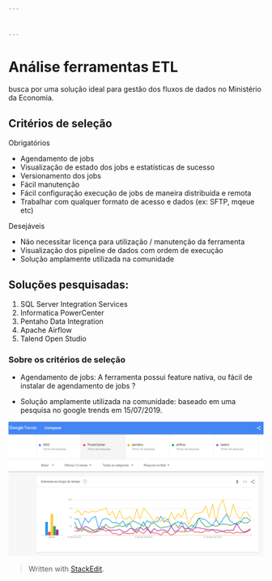 ```yaml
---


---
```


<h1 id="análise-ferramentas-etl">Análise ferramentas ETL</h1>
<p>busca por uma solução ideal para gestão dos fluxos de dados no Ministério da Economia.</p>
<h2 id="critérios-de-seleção">Critérios de seleção</h2>
<p>Obrigatórios</p>
<ul>
<li>Agendamento de jobs</li>
<li>Visualização de estado dos jobs e estatísticas de sucesso</li>
<li>Versionamento dos jobs</li>
<li>Fácil manutenção</li>
<li>Fácil configuração execução de jobs de maneira distribuída e remota</li>
<li>Trabalhar com qualquer formato de acesso e dados (ex: SFTP, mqeue etc)</li>
</ul>
<p>Desejáveis</p>
<ul>
<li>Não necessitar licença para utilização / manutenção da ferramenta</li>
<li>Visualização dos pipeline de dados com ordem de execução</li>
<li>Solução amplamente utilizada na comunidade</li>
</ul>
<h2 id="soluções-pesquisadas">Soluções pesquisadas:</h2>
<ol>
<li>SQL Server Integration Services</li>
<li>Informatica PowerCenter</li>
<li>Pentaho Data Integration</li>
<li>Apache Airflow</li>
<li>Talend Open Studio</li>
</ol>
<h3 id="sobre-os-critérios-de-seleção">Sobre os critérios de seleção</h3>
<ul>
<li>
<p>Agendamento de jobs: A ferramenta possui feature nativa, ou fácil de instalar de agendamento de jobs ?</p>
</li>
<li>
<p>Solução amplamente utilizada na comunidade: baseado em uma pesquisa no google trends em 15/07/2019.</p>
</li>
</ul>
<p><img src="https://raw.githubusercontent.com/chris-redfield/etl-me/master/img/google-trends-etl.PNG" alt="google-trends"></p>
<blockquote>
<p>Written with <a href="https://stackedit.io/">StackEdit</a>.</p>
</blockquote>

